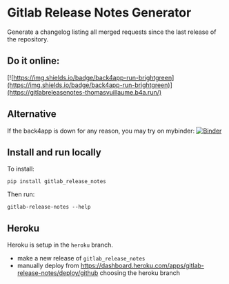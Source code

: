 # Gitlab Release Notes Generator

Generate a changelog listing all merged requests since the last release of the repository.

## Do it online: 
[![https://img.shields.io/badge/back4app-run-brightgreen](https://img.shields.io/badge/back4app-run-brightgreen)](https://gitlabreleasenotes-thomasvuillaume.b4a.run/)

## Alternative
If the back4app is down for any reason, you may try on mybinder:
[![Binder](https://mybinder.org/badge_logo.svg)](https://mybinder.org/v2/gh/vuillaut/GitlabReleaseNotesGenerator/HEAD?labpath=generate.ipynb)


## Install and run locally

To install: 
```
pip install gitlab_release_notes
```

Then run:
```
gitlab-release-notes --help
```

## Heroku 

Heroku is setup in the `heroku` branch.
- make a new release of `gitlab_release_notes`
- manually deploy from https://dashboard.heroku.com/apps/gitlab-release-notes/deploy/github choosing the heroku branch
